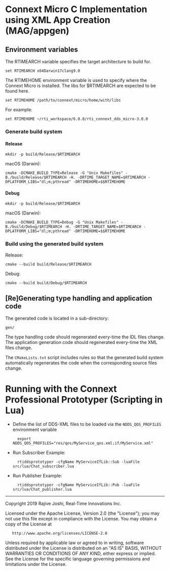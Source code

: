 # Connext Micro C Implementation using XML App Creation (MAG/appgen)

## Environment variables

The RTIMEARCH variable specifies the target architecture to build for.

    set RTIMEARCH x64Darwin17clang9.0

The RTIMEHOME environment variable is used to specify where the Connext Micro 
is installed. The libs for $RTIMEARCH are expected to be found here.
    
    set RTIMEHOME /path/to/connext/micro/home/with/libs

For example:

    set RTIMEHOME ~/rti_workspace/6.0.0/rti_connext_dds_micro-3.0.0


### Generate build system

#### Release

    mkdir -p build/Release/$RTIMEARCH

macOS (Darwin):
    
    cmake -DCMAKE_BUILD_TYPE=Release -G "Unix Makefiles" -B./build/Release/$RTIMEARCH -H. -DRTIME_TARGET_NAME=$RTIMEARCH -DPLATFORM_LIBS="dl;m;pthread" -DRTIMEHOME=$$RTIMEHOME 

#### Debug

    mkdir -p build/Release/$RTIMEARCH

macOS (Darwin):
    
    cmake -DCMAKE_BUILD_TYPE=Debug -G "Unix Makefiles" -B./build/Debug/$RTIMEARCH -H. -DRTIME_TARGET_NAME=$RTIMEARCH -DPLATFORM_LIBS="dl;m;pthread" -DRTIMEHOME=$$RTIMEHOME 


### Build using the generated build system

Release:
    
    cmake --build build/Release/$RTIMEARCH

Debug:
    
    cmake --build build/Debug/$RTIMEARCH
    

## [Re]Generating type handling and application code

The generated code is located in a sub-directory: 

    gen/

The type handling code should regenerated every-time the IDL files change.
The application generation code should regenerated every-time the XML files 
change.

The `CMakeLists.txt` script includes rules so that the generated build system 
automatically regenerates the code when the corresponding source files change.



# Running with the Connext Professional Prototyper (Scripting in Lua)

- Define the list of DDS-XML files to be loaded via the `NDDS_QOS_PROFILES` 
  environment variable  
  
        export NDDS_QOS_PROFILES="res/qos/MyService_qos.xml;if/MyService.xml"
        
- Run Subscriber Example:

        rtiddsprototyper -cfgName MyServiceIfLib::Sub -luaFile src/lua/Chat_subscriber.lua
 
- Run Publisher Example:

        rtiddsprototyper -cfgName MyServiceIfLib::Pub -luaFile src/lua/Chat_publisher.lua
        

---

   Copyright 2019 Rajive Joshi, Real-Time Innovations Inc.

   Licensed under the Apache License, Version 2.0 (the "License");
   you may not use this file except in compliance with the License.
   You may obtain a copy of the License at

       http://www.apache.org/licenses/LICENSE-2.0

   Unless required by applicable law or agreed to in writing, software
   distributed under the License is distributed on an "AS IS" BASIS,
   WITHOUT WARRANTIES OR CONDITIONS OF ANY KIND, either express or implied.
   See the License for the specific language governing permissions and
   limitations under the License.